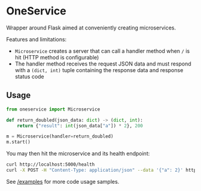 # OneService

Wrapper around Flask aimed at conveniently creating microservices.

Features and limitations:
- `Microservice` creates a server that can call a handler method when `/` is hit (HTTP method is configurable)
- The handler method receives the request JSON data and must respond with a `(dict, int)` tuple containing
the response data and response status code

## Usage
```python
from oneservice import Microservice

def return_doubled(json_data: dict) -> (dict, int):
    return {"result": int(json_data["a"]) * 2}, 200

m = Microservice(handler=return_doubled)
m.start()
```

You may then hit the microservice and its health endpoint:
```bash
curl http://localhost:5000/health
curl -X POST -H "Content-Type: application/json" --data '{"a": 2}' http://localhost:5000/
```

See [/examples](examples) for more code usage samples.
